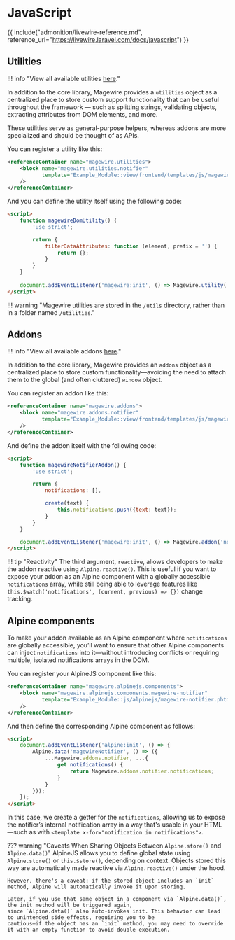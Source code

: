# JavaScript

{{ include("admonition/livewire-reference.md", reference_url="https://livewire.laravel.com/docs/javascript") }}

## Utilities

!!! info "View all available utilities [here](utilities.md)."

In addition to the core library, Magewire provides a `utilities` object as a centralized place to store custom support
functionality that can be useful throughout the framework — such as splitting strings, validating objects,
extracting attributes from DOM elements, and more.

These utilities serve as general-purpose helpers, whereas addons are more specialized and should be thought of as APIs.

You can register a utility like this:

```xml title="view/frontend/layout/default.xml"
<referenceContainer name="magewire.utilities">
    <block name="magewire.utilities.notifier"
           template="Example_Module::view/frontend/templates/js/magewire/utils/dom.phtml"
    />
</referenceContainer>
```

And you can define the utility itself using the following code:

```html
<script>
    function magewireDomUtility() {
        'use strict';

        return {
            filterDataAttributes: function (element, prefix = '') {
                return {};
            }
        }
    }
    
    document.addEventListener('magewire:init', () => Magewire.utility('dom', magewireDomUtility));
</script>
```

!!! warning "Magewire utilities are stored in the `/utils` directory, rather than in a folder named `/utilities`."

## Addons

!!! info "View all available addons [here](addons.md)."

In addition to the core library, Magewire provides an `addons` object as a centralized place to store custom
functionality—avoiding the need to attach them to the global (and often cluttered) `window` object.

You can register an addon like this:

```xml title="view/frontend/layout/default.xml"
<referenceContainer name="magewire.addons">
    <block name="magewire.addons.notifier"
           template="Example_Module::view/frontend/templates/js/magewire/addons/notifier.phtml"
    />
</referenceContainer>
```

And define the addon itself with the following code:

```html
<script>
    function magewireNotifierAddon() {
        'use strict';

        return {
            notifications: [],

            create(text) {
                this.notifications.push({text: text});
            }
        }
    }

    document.addEventListener('magewire:init', () => Magewire.addon('notifier', magewireNotifierAddon, true), { once: true });
</script>
```

!!! tip "Reactivity"
The third argument, `reactive`, allows developers to make the addon reactive using `Alpine.reactive()`.
This is useful if you want to expose your addon as an Alpine component with a globally accessible `notifications` array,
while still being able to leverage features like `this.$watch('notifications', (current, previous) => {})` change tracking.

## Alpine components

To make your addon available as an Alpine component where `notifications` are globally accessible, you’ll want to ensure
that other Alpine components can inject `notifications` into it—without introducing conflicts or requiring multiple,
isolated notifications arrays in the DOM.

You can register your AlpineJS component like this:

```xml title="view/frontend/layout/default.xml"
<referenceContainer name="magewire.alpinejs.components">
    <block name="magewire.alpinejs.components.magewire-notifier"
           template="Example_Module::js/alpinejs/magewire-notifier.phtml"
    />
</referenceContainer>
```

And then define the corresponding Alpine component as follows:

```html
<script>
    document.addEventListener('alpine:init', () => {
        Alpine.data('magewireNotifier', () => ({
            ...Magewire.addons.notifier, ...{
                get notifications() {
                    return Magewire.addons.notifier.notifications;
                }
            }
        }));
    });
</script>
```

In this case, we create a getter for the `notifications`, allowing us to expose the notifier’s internal notification array
in a way that's usable in your HTML—such as with `<template x-for="notification in notifications">`.

??? warning "Caveats When Sharing Objects Between `Alpine.store()` and `Alpine.data()`"
AlpineJS allows you to define global state using `Alpine.store()` or `this.$store()`, depending on context.
Objects stored this way are automatically made reactive via `Alpine.reactive()` under the hood.

    However, there's a caveat: if the stored object includes an `init` method, Alpine will automatically invoke it upon storing.
    
    Later, if you use that same object in a component via `Alpine.data()`, the init method will be triggered again,
    since `Alpine.data()` also auto-invokes init. This behavior can lead to unintended side effects, requiring you to be
    cautious—if the object has an `init` method, you may need to override it with an empty function to avoid double execution.
